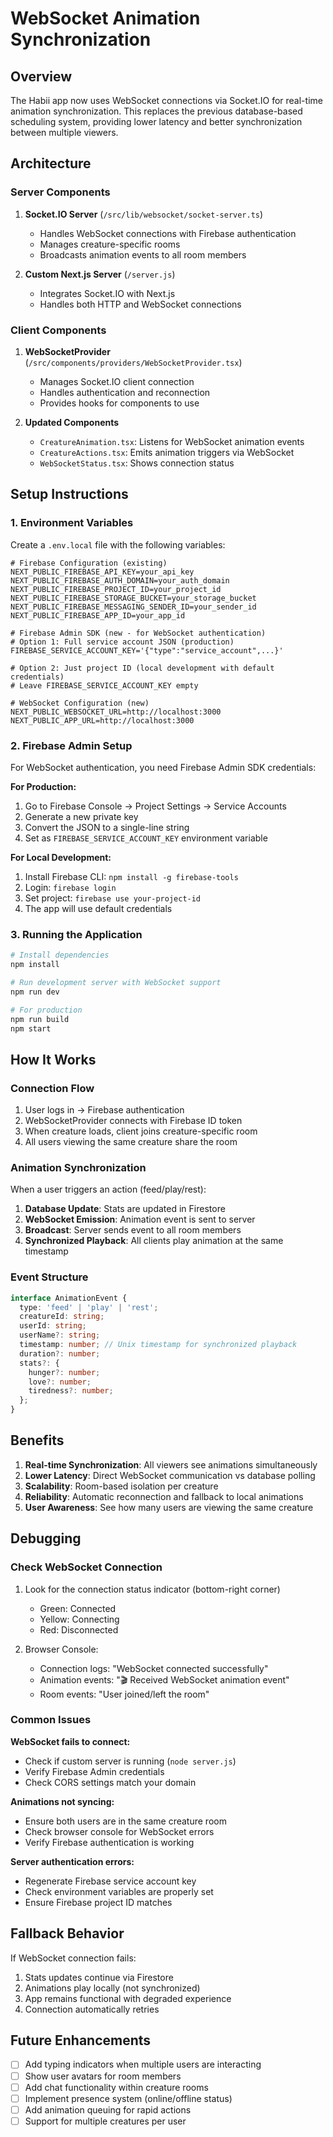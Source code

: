 # WebSocket Animation Synchronization

## Overview

The Habii app now uses WebSocket connections via Socket.IO for real-time animation synchronization. This replaces the previous database-based scheduling system, providing lower latency and better synchronization between multiple viewers.

## Architecture

### Server Components

1. **Socket.IO Server** (`/src/lib/websocket/socket-server.ts`)

   - Handles WebSocket connections with Firebase authentication
   - Manages creature-specific rooms
   - Broadcasts animation events to all room members

2. **Custom Next.js Server** (`/server.js`)
   - Integrates Socket.IO with Next.js
   - Handles both HTTP and WebSocket connections

### Client Components

1. **WebSocketProvider** (`/src/components/providers/WebSocketProvider.tsx`)

   - Manages Socket.IO client connection
   - Handles authentication and reconnection
   - Provides hooks for components to use

2. **Updated Components**
   - `CreatureAnimation.tsx`: Listens for WebSocket animation events
   - `CreatureActions.tsx`: Emits animation triggers via WebSocket
   - `WebSocketStatus.tsx`: Shows connection status

## Setup Instructions

### 1. Environment Variables

Create a `.env.local` file with the following variables:

```env
# Firebase Configuration (existing)
NEXT_PUBLIC_FIREBASE_API_KEY=your_api_key
NEXT_PUBLIC_FIREBASE_AUTH_DOMAIN=your_auth_domain
NEXT_PUBLIC_FIREBASE_PROJECT_ID=your_project_id
NEXT_PUBLIC_FIREBASE_STORAGE_BUCKET=your_storage_bucket
NEXT_PUBLIC_FIREBASE_MESSAGING_SENDER_ID=your_sender_id
NEXT_PUBLIC_FIREBASE_APP_ID=your_app_id

# Firebase Admin SDK (new - for WebSocket authentication)
# Option 1: Full service account JSON (production)
FIREBASE_SERVICE_ACCOUNT_KEY='{"type":"service_account",...}'

# Option 2: Just project ID (local development with default credentials)
# Leave FIREBASE_SERVICE_ACCOUNT_KEY empty

# WebSocket Configuration (new)
NEXT_PUBLIC_WEBSOCKET_URL=http://localhost:3000
NEXT_PUBLIC_APP_URL=http://localhost:3000
```

### 2. Firebase Admin Setup

For WebSocket authentication, you need Firebase Admin SDK credentials:

**For Production:**

1. Go to Firebase Console → Project Settings → Service Accounts
2. Generate a new private key
3. Convert the JSON to a single-line string
4. Set as `FIREBASE_SERVICE_ACCOUNT_KEY` environment variable

**For Local Development:**

1. Install Firebase CLI: `npm install -g firebase-tools`
2. Login: `firebase login`
3. Set project: `firebase use your-project-id`
4. The app will use default credentials

### 3. Running the Application

```bash
# Install dependencies
npm install

# Run development server with WebSocket support
npm run dev

# For production
npm run build
npm start
```

## How It Works

### Connection Flow

1. User logs in → Firebase authentication
2. WebSocketProvider connects with Firebase ID token
3. When creature loads, client joins creature-specific room
4. All users viewing the same creature share the room

### Animation Synchronization

When a user triggers an action (feed/play/rest):

1. **Database Update**: Stats are updated in Firestore
2. **WebSocket Emission**: Animation event is sent to server
3. **Broadcast**: Server sends event to all room members
4. **Synchronized Playback**: All clients play animation at the same timestamp

### Event Structure

```typescript
interface AnimationEvent {
  type: 'feed' | 'play' | 'rest';
  creatureId: string;
  userId: string;
  userName?: string;
  timestamp: number; // Unix timestamp for synchronized playback
  duration?: number;
  stats?: {
    hunger?: number;
    love?: number;
    tiredness?: number;
  };
}
```

## Benefits

1. **Real-time Synchronization**: All viewers see animations simultaneously
2. **Lower Latency**: Direct WebSocket communication vs database polling
3. **Scalability**: Room-based isolation per creature
4. **Reliability**: Automatic reconnection and fallback to local animations
5. **User Awareness**: See how many users are viewing the same creature

## Debugging

### Check WebSocket Connection

1. Look for the connection status indicator (bottom-right corner)

   - Green: Connected
   - Yellow: Connecting
   - Red: Disconnected

2. Browser Console:
   - Connection logs: "WebSocket connected successfully"
   - Animation events: "🎬 Received WebSocket animation event"
   - Room events: "User joined/left the room"

### Common Issues

**WebSocket fails to connect:**

- Check if custom server is running (`node server.js`)
- Verify Firebase Admin credentials
- Check CORS settings match your domain

**Animations not syncing:**

- Ensure both users are in the same creature room
- Check browser console for WebSocket errors
- Verify Firebase authentication is working

**Server authentication errors:**

- Regenerate Firebase service account key
- Check environment variables are properly set
- Ensure Firebase project ID matches

## Fallback Behavior

If WebSocket connection fails:

1. Stats updates continue via Firestore
2. Animations play locally (not synchronized)
3. App remains functional with degraded experience
4. Connection automatically retries

## Future Enhancements

- [ ] Add typing indicators when multiple users are interacting
- [ ] Show user avatars for room members
- [ ] Add chat functionality within creature rooms
- [ ] Implement presence system (online/offline status)
- [ ] Add animation queuing for rapid actions
- [ ] Support for multiple creatures per user
